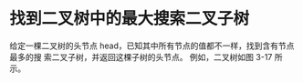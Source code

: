 # 找到二叉树中的最大搜索二叉子树

给定一棵二叉树的头节点 head，已知其中所有节点的值都不一样，找到含有节点最多的搜 索二叉子树，并返回这棵子树的头节点。
例如，二叉树如图 3-17 所示。

